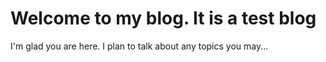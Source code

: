 # Welcome to my blog. It is a test blog

I'm glad you are here. I plan to talk about any topics you may...
